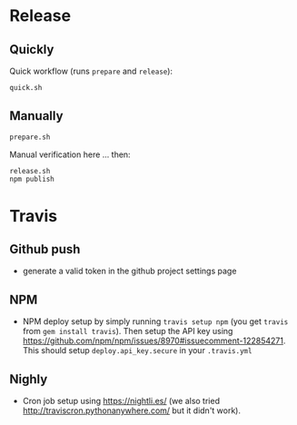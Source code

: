 # Release

## Quickly

Quick workflow (runs `prepare` and `release`):

```sh
quick.sh
```

## Manually

```sh
prepare.sh
```

Manual verification here ... then:

```sh
release.sh
npm publish
```

# Travis
## Github push
* generate a valid token in the github project settings page

## NPM
* NPM deploy setup by simply running `travis setup npm` (you get `travis` from `gem install travis`). Then setup the API key using https://github.com/npm/npm/issues/8970#issuecomment-122854271. This should setup `deploy.api_key.secure` in your `.travis.yml`

## Nighly
* Cron job setup using https://nightli.es/  (we also tried http://traviscron.pythonanywhere.com/ but it didn't work).
